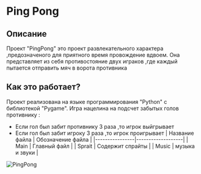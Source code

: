 # **Ping Pong**

## **Описание**
Проект "PingPong" это проект развлекательного характера ,предозначеного для приятного время провождение вдвоем. Она представляет из себя противостояние двух играков ,где каждый пытается отправить мяч в ворота противника

## **Как это работает?**
Проект реализована на языке программирования "Python" с библиотекой "Pygame". Игра нацелина на подсчет забытых голов противнику :
- Если гол был забит противнику 3 раза ,то игрок выйгрывает
- Если гол был забит игроку 3 раза ,то игрок проигрывает
| Название файла | Обозначение файла |
|----------------|-------------------|
| Main           | Главный файл      |
| Sprait         | Содержит спрайты  |
| Music          | музыка и звуки    |


![PingPong](https://www.google.com/url?sa=i&url=https%3A%2F%2Fpythongeeks.org%2Fpython-pong-game-source-code%2F&psig=AOvVaw3SbMXYzD_iGacDMOMr6UFz&ust=1716710940301000&source=images&cd=vfe&opi=89978449&ved=0CBAQjRxqFwoTCLjM7vSsqIYDFQAAAAAdAAAAABAJ)
